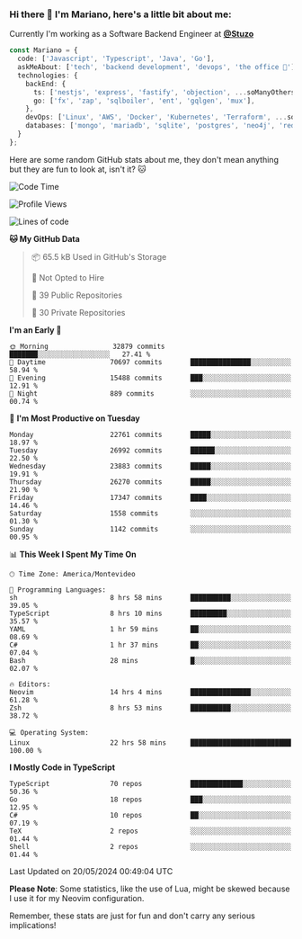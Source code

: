 ### Hi there 👋 I'm Mariano, here's a little bit about me:

Currently I'm working as a Software Backend Engineer at [**@Stuzo**](https://www.stuzo.com/)

```ts
const Mariano = {
  code: ['Javascript', 'Typescript', 'Java', 'Go'],
  askMeAbout: ['tech', 'backend development', 'devops', 'the office 💼'],
  technologies: {
    backEnd: {
      ts: ['nestjs', 'express', 'fastify', 'objection', ...soManyOthersFrameworks],
      go: ['fx', 'zap', 'sqlboiler', 'ent', 'gqlgen', 'mux'],
    },
    devOps: ['Linux', 'AWS', 'Docker', 'Kubernetes', 'Terraform', ...soManyOthersTools],
    databases: ['mongo', 'mariadb', 'sqlite', 'postgres', 'neo4j', 'redis', ...],
  }
};
```

Here are some random GitHub stats about me, they don't mean anything but they are fun to look at, isn't it? 🐱

<!--START_SECTION:waka-->
![Code Time](http://img.shields.io/badge/Code%20Time-1%2C987%20hrs%2017%20mins-blue)

![Profile Views](http://img.shields.io/badge/Profile%20Views-0-blue)

![Lines of code](https://img.shields.io/badge/From%20Hello%20World%20I%27ve%20Written-21.1%20million%20lines%20of%20code-blue)

**🐱 My GitHub Data** 

> 📦 65.5 kB Used in GitHub's Storage 
 > 
> 🚫 Not Opted to Hire
 > 
> 📜 39 Public Repositories 
 > 
> 🔑 30 Private Repositories 
 > 
**I'm an Early 🐤** 

```text
🌞 Morning                32879 commits       ███████░░░░░░░░░░░░░░░░░░   27.41 % 
🌆 Daytime                70697 commits       ███████████████░░░░░░░░░░   58.94 % 
🌃 Evening                15488 commits       ███░░░░░░░░░░░░░░░░░░░░░░   12.91 % 
🌙 Night                  889 commits         ░░░░░░░░░░░░░░░░░░░░░░░░░   00.74 % 
```
📅 **I'm Most Productive on Tuesday** 

```text
Monday                   22761 commits       █████░░░░░░░░░░░░░░░░░░░░   18.97 % 
Tuesday                  26992 commits       ██████░░░░░░░░░░░░░░░░░░░   22.50 % 
Wednesday                23883 commits       █████░░░░░░░░░░░░░░░░░░░░   19.91 % 
Thursday                 26270 commits       █████░░░░░░░░░░░░░░░░░░░░   21.90 % 
Friday                   17347 commits       ████░░░░░░░░░░░░░░░░░░░░░   14.46 % 
Saturday                 1558 commits        ░░░░░░░░░░░░░░░░░░░░░░░░░   01.30 % 
Sunday                   1142 commits        ░░░░░░░░░░░░░░░░░░░░░░░░░   00.95 % 
```


📊 **This Week I Spent My Time On** 

```text
🕑︎ Time Zone: America/Montevideo

💬 Programming Languages: 
sh                       8 hrs 58 mins       ██████████░░░░░░░░░░░░░░░   39.05 % 
TypeScript               8 hrs 10 mins       █████████░░░░░░░░░░░░░░░░   35.57 % 
YAML                     1 hr 59 mins        ██░░░░░░░░░░░░░░░░░░░░░░░   08.69 % 
C#                       1 hr 37 mins        ██░░░░░░░░░░░░░░░░░░░░░░░   07.04 % 
Bash                     28 mins             █░░░░░░░░░░░░░░░░░░░░░░░░   02.07 % 

🔥 Editors: 
Neovim                   14 hrs 4 mins       ███████████████░░░░░░░░░░   61.28 % 
Zsh                      8 hrs 53 mins       ██████████░░░░░░░░░░░░░░░   38.72 % 

💻 Operating System: 
Linux                    22 hrs 58 mins      █████████████████████████   100.00 % 
```

**I Mostly Code in TypeScript** 

```text
TypeScript               70 repos            █████████████░░░░░░░░░░░░   50.36 % 
Go                       18 repos            ███░░░░░░░░░░░░░░░░░░░░░░   12.95 % 
C#                       10 repos            ██░░░░░░░░░░░░░░░░░░░░░░░   07.19 % 
TeX                      2 repos             ░░░░░░░░░░░░░░░░░░░░░░░░░   01.44 % 
Shell                    2 repos             ░░░░░░░░░░░░░░░░░░░░░░░░░   01.44 % 
```




 Last Updated on 20/05/2024 00:49:04 UTC
<!--END_SECTION:waka-->

**Please Note**: Some statistics, like the use of Lua, might be skewed because I use it for my Neovim configuration.

Remember, these stats are just for fun and don't carry any serious implications!
